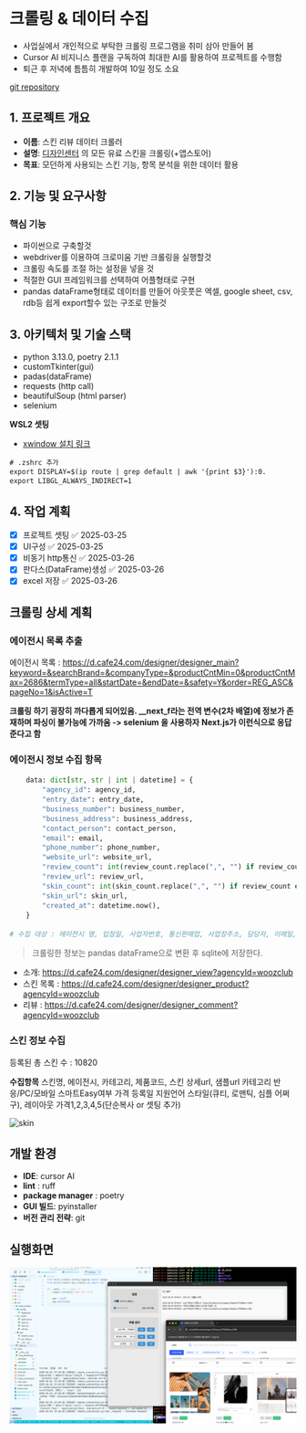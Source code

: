 # 크롤링 & 데이터 수집

- 사업실에서 개인적으로 부탁한 크롤링 프로그램을 취미 삼아 만들어 봄
- Cursor AI 비지니스 플랜을 구독하여 최대한 AI를 활용하여 프로젝트를 수행함
- 퇴근 후 저녁에 틈틈히 개발하여 10일 정도 소요

[git repository](https://github.com/chk386/multi-crawler)

## 1. 프로젝트 개요

- **이름**: 스킨 리뷰 데이터 크롤러
- **설명**: [디자인센터](https://d.cafe24.com/) 의 모든 유료 스킨을 크롤링(+앱스토어)
- **목표**: 모던하게 사용되는 스킨 기능, 항목 분석을 위한 데이터 활용

## 2. 기능 및 요구사항

### 핵심 기능

- 파이썬으로 구축할것
- webdriver를 이용하여 크로미움 기반 크롤링을 실행할것
- 크롤링 속도를 조절 하는 설정을 넣을 것
- 적절한 GUI 프레임워크를 선택하여 어플형태로 구현
- pandas dataFrame형태로 데이터를 만들어 아웃풋은 엑셀, google sheet, csv, rdb등 쉽게 export할수 있는 구조로 만들것

## 3. 아키텍처 및 기술 스택

- python 3.13.0, poetry 2.1.1
- customTkinter(gui)
- padas(dataFrame)
- requests (http call)
- beautifulSoup (html parser)
- selenium

**WSL2 셋팅**

- [xwindow 설치 링크](https://vcxsrv.com/)

```shell
# .zshrc 추가
export DISPLAY=$(ip route | grep default | awk '{print $3}'):0.
export LIBGL_ALWAYS_INDIRECT=1
```

## 4. 작업 계획

- [x] 프로젝트 셋팅 ✅ 2025-03-25
- [x] UI구성 ✅ 2025-03-25
- [x] 비동기 http통신 ✅ 2025-03-26
- [x] 판다스(DataFrame)생성 ✅ 2025-03-26
- [x] excel 저장 ✅ 2025-03-26

## 크롤링 상세 계획

### 에이전시 목록 추출

에이전시 목록 : https://d.cafe24.com/designer/designer_main?keyword=&searchBrand=&companyType=&productCntMin=0&productCntMax=2686&termType=all&startDate=&endDate=&safety=Y&order=REG_ASC&pageNo=1&isActive=T

**크롤링 하기 굉장히 까다롭게 되어있음. \_\_next_f라는 전역 변수(2차 배열)에 정보가 존재하며 파싱이 불가능에 가까움 -> selenium 을 사용하자**
**Next.js가 이런식으로 응답준다고 함**

### 에이전시 정보 수집 항목

```python
    data: dict[str, str | int | datetime] = {
        "agency_id": agency_id,
        "entry_date": entry_date,
        "business_number": business_number,
        "business_address": business_address,
        "contact_person": contact_person,
        "email": email,
        "phone_number": phone_number,
        "website_url": website_url,
        "review_count": int(review_count.replace(",", "") if review_count else 0),
        "review_url": review_url,
        "skin_count": int(skin_count.replace(",", "") if review_count else 0),
        "skin_url": skin_url,
        "created_at": datetime.now(),
    }

# 수집 대상 : 에이전시 명, 입점일, 사업자번호, 통신판매업, 사업장주소, 담당자, 이메일, 전번, 업체url, 리뷰수, 리뷰 url,  보유스킨, 보유스킨 목록url
```

> 크롤링한 정보는 pandas dataFrame으로 변환 후 sqlite에 저장한다.

- 소개: https://d.cafe24.com/designer/designer_view?agencyId=woozclub
- 스킨 목록 : https://d.cafe24.com/designer/designer_product?agencyId=woozclub
- 리뷰 : https://d.cafe24.com/designer/designer_comment?agencyId=woozclub

### 스킨 정보 수집

등록된 총 스킨 수 : 10820

**수집항목**
스킨명, 에이전시, 카테고리, 제품코드, 스킨 상세url, 샘플url
카테고리 반응/PC/모바일 스마트Easy여부 가격 등록일 지원언어 스타일(큐티, 로맨틱, 심플 어쩌구), 레이아웃
가격1,2,3,4,5(단순복사 or 셋팅 추가)

![skin](./skin_attr.png)

## 개발 환경

- **IDE**: cursor AI
- **lint** : ruff
- **package manager** : poetry
- **GUI 빌드**: pyinstaller
- **버전 관리 전략**: git

## 실행화면

![screenshot](https://raw.githubusercontent.com/chk386/multi-crawler/main/screenshot.png)
